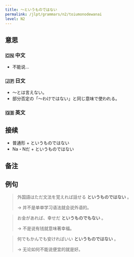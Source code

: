 ```yaml
---
title: 〜というものではない
permalink: /jlpt/grammars/n2/toiumonodewanai
level: N2
---
```


## 意思

### 🇨🇳 中文

- 不能说...

### 🇯🇵 日文

- 〜とは言えない。
- 部分否定の「〜わけではない」と同じ意味で使われる。

### 🇬🇧 英文


## 接续

- 普通形 + というものではない
- Na・Nだ + というものではない

## 备注


## 例句

> 外国語はただ文法を覚えれば話せる **というものではない** 。
>
> → 并不是单单学习语法就会说外语的。

> お金があれば、幸せだ **というものでもない** 。
>
> → 不是说有钱就意味著幸福。

> 何でもかんでも安ければいい **というものではない** 。
>
> → 无论如何不能说便宜的就是好。

